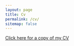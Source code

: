 ```yaml
---
layout: page
title: Cv
permalink: /cv/
sitemap: false
---
```


[Click here for a copy of my CV](../assets/files/cv_chinese.pdf)